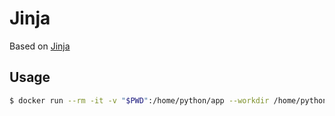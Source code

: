 # Jinja
Based on [Jinja](http://jinja.pocoo.org/)

## Usage

```sh
$ docker run --rm -it -v "$PWD":/home/python/app --workdir /home/python/app jariasl/jinja
```
